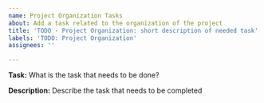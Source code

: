 ```yaml
---
name: Project Organization Tasks
about: Add a task related to the organization of the project
title: 'TODO - Project Organization: short description of needed task'
labels: 'TODO: Project Organization'
assignees: ''

---
```


**Task:** What is the task that needs to be done?

**Description:** Describe the task that needs to be completed
